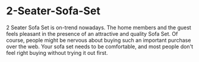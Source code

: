 # 2-Seater-Sofa-Set
2 Seater Sofa Set is on-trend nowadays. The home members and the guest feels pleasant in the presence of an attractive and quality Sofa Set. Of course, people might be nervous about buying such an important purchase over the web. Your sofa set needs to be comfortable, and most people don't feel right buying without trying it out first.
